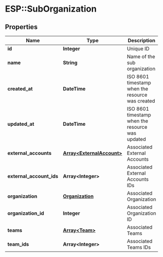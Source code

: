 # ESP::SubOrganization

## Properties
Name | Type | Description | Notes
------------ | ------------- | ------------- | -------------
**id** | **Integer** | Unique ID | [optional] 
**name** | **String** | Name of the sub organization | [optional] 
**created_at** | **DateTime** | ISO 8601 timestamp when the resource was created | [optional] 
**updated_at** | **DateTime** | ISO 8601 timestamp when the resource was updated | [optional] 
**external_accounts** | [**Array&lt;ExternalAccount&gt;**](ExternalAccount.md) | Associated External Accounts | [optional] 
**external_account_ids** | **Array&lt;Integer&gt;** | Associated External Accounts IDs | [optional] 
**organization** | [**Organization**](Organization.md) | Associated Organization | [optional] 
**organization_id** | **Integer** | Associated Organization ID | [optional] 
**teams** | [**Array&lt;Team&gt;**](Team.md) | Associated Teams | [optional] 
**team_ids** | **Array&lt;Integer&gt;** | Associated Teams IDs | [optional] 


